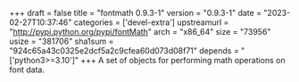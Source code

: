 +++
draft = false
title = "fontmath 0.9.3-1"
version = "0.9.3-1"
date = "2023-02-27T10:37:46"
categories = ['devel-extra']
upstreamurl = "http://pypi.python.org/pypi/fontMath"
arch = "x86_64"
size = "73956"
usize = "381706"
sha1sum = "924c65a43c0325e2dcf5a2c9cfea60d073d08f71"
depends = "['python3>=3.10']"
+++
A set of objects for performing math operations on font data.